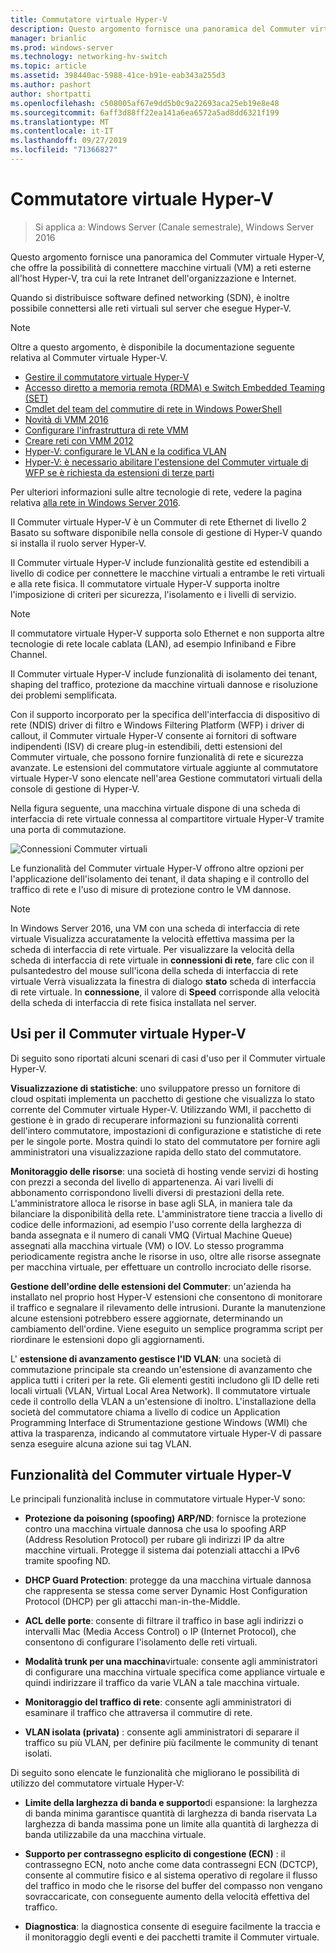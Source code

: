 ```yaml
---
title: Commutatore virtuale Hyper-V
description: Questo argomento fornisce una panoramica del Commuter virtuale Hyper-V in Windows Server 2016.
manager: brianlic
ms.prod: windows-server
ms.technology: networking-hv-switch
ms.topic: article
ms.assetid: 398440ac-5988-41ce-b91e-eab343a255d3
ms.author: pashort
author: shortpatti
ms.openlocfilehash: c508005af67e9dd5b0c9a22693aca25eb19e8e48
ms.sourcegitcommit: 6aff3d88ff22ea141a6ea6572a5ad8dd6321f199
ms.translationtype: MT
ms.contentlocale: it-IT
ms.lasthandoff: 09/27/2019
ms.locfileid: "71366827"
---
```

# <a name="hyper-v-virtual-switch"></a>Commutatore virtuale Hyper-V

>Si applica a: Windows Server (Canale semestrale), Windows Server 2016

Questo argomento fornisce una panoramica del Commuter virtuale Hyper-V, che offre la possibilità di connettere macchine virtuali \(VM\) a reti esterne all'host Hyper\-V, tra cui la rete Intranet dell'organizzazione e Internet. 

Quando si distribuisce software defined networking \(SDN\), è inoltre possibile connettersi alle reti virtuali sul server che esegue Hyper\-V.

> [!NOTE]  
> Oltre a questo argomento, è disponibile la documentazione seguente relativa al Commuter virtuale Hyper-V.  
>   
> - [Gestire il commutatore virtuale Hyper-V](Manage-Hyper-V-Virtual-Switch.md) 
> - [Accesso diretto a memoria remota (RDMA) e Switch Embedded Teaming (SET)](RDMA-and-Switch-Embedded-Teaming.md)
> - [Cmdlet del team del commutire di rete in Windows PowerShell](https://technet.microsoft.com/library/jj553812.aspx)
> - [Novità di VMM 2016](https://docs.microsoft.com/system-center/vmm/whats-new#networking)
> - [Configurare l'infrastruttura di rete VMM](https://docs.microsoft.com/system-center/vmm/manage-networks)
> - [Creare reti con VMM 2012](https://social.technet.microsoft.com/wiki/contents/articles/3140.create-networks-with-vmm-2012.aspx)  
> - [Hyper-V: configurare le VLAN e la codifica VLAN](https://social.technet.microsoft.com/wiki/contents/articles/1306.hyper-v-configure-vlans-and-vlan-tagging.aspx)  
> - [Hyper-V: è necessario abilitare l'estensione del Commuter virtuale di WFP se è richiesta da estensioni di terze parti](https://social.technet.microsoft.com/wiki/contents/articles/13071.hyper-v-the-wfp-virtual-switch-extension-should-be-enabled-if-it-is-required-by-third-party-extensions.aspx)
>
> Per ulteriori informazioni sulle altre tecnologie di rete, vedere la pagina relativa [alla rete in Windows Server 2016](https://docs.microsoft.com/windows-server/networking/networking).
  
Il Commuter virtuale Hyper\-V è un Commuter di rete Ethernet di livello 2 Basato su software disponibile nella console di gestione di Hyper\-V quando si installa il ruolo server Hyper\-V.

Il Commuter virtuale Hyper-V include funzionalità gestite ed estendibili a livello di codice per connettere le macchine virtuali a entrambe le reti virtuali e alla rete fisica. Il commutatore virtuale Hyper-V supporta inoltre l'imposizione di criteri per sicurezza, l'isolamento e i livelli di servizio.  
  
> [!NOTE]  
> Il commutatore virtuale Hyper-V supporta solo Ethernet e non supporta altre tecnologie di rete locale cablata (LAN), ad esempio Infiniband e Fibre Channel.  
  
Il Commuter virtuale Hyper-V include funzionalità di isolamento dei tenant, shaping del traffico, protezione da macchine virtuali dannose e risoluzione dei problemi semplificata. 

Con il supporto incorporato per la specifica dell'interfaccia di dispositivo di rete \(NDIS\) driver di filtro e Windows Filtering Platform \(WFP\) i driver di callout, il Commuter virtuale Hyper-V consente ai fornitori di software indipendenti \(ISV\) di creare plug-in estendibili, detti estensioni del Commuter virtuale, che possono fornire funzionalità di rete e sicurezza avanzate. Le estensioni del commutatore virtuale aggiunte al commutatore virtuale Hyper-V sono elencate nell'area Gestione commutatori virtuali della console di gestione di Hyper-V.
  
Nella figura seguente, una macchina virtuale dispone di una scheda di interfaccia di rete virtuale connessa al compartitore virtuale Hyper-V tramite una porta di commutazione.  
  
![Connessioni Commuter virtuali](../media/Hyper-V-Virtual-Switch/Vswitch_01.jpg)  
  
Le funzionalità del Commuter virtuale Hyper-V offrono altre opzioni per l'applicazione dell'isolamento dei tenant, il data shaping e il controllo del traffico di rete e l'uso di misure di protezione contro le VM dannose.

>[!NOTE]
> In Windows Server 2016, una VM con una scheda di interfaccia di rete virtuale Visualizza accuratamente la velocità effettiva massima per la scheda di interfaccia di rete virtuale. Per visualizzare la velocità della scheda di interfaccia di rete virtuale in **connessioni di rete**, fare clic con il pulsantedestro del mouse sull'icona della scheda di interfaccia di rete virtuale Verrà visualizzata la finestra di dialogo **stato** scheda di interfaccia di rete virtuale. In **connessione**, il valore di **Speed** corrisponde alla velocità della scheda di interfaccia di rete fisica installata nel server.
  
## <a name="bkmk_apps"></a>Usi per il Commuter virtuale Hyper-V

Di seguito sono riportati alcuni scenari di casi d'uso per il Commuter virtuale Hyper-V.

**Visualizzazione di statistiche**: uno sviluppatore presso un fornitore di cloud ospitati implementa un pacchetto di gestione che visualizza lo stato corrente del Commuter virtuale Hyper-V. Utilizzando WMI, il pacchetto di gestione è in grado di recuperare informazioni su funzionalità correnti dell'intero commutatore, impostazioni di configurazione e statistiche di rete per le singole porte. Mostra quindi lo stato del commutatore per fornire agli amministratori una visualizzazione rapida dello stato del commutatore.  
  
**Monitoraggio delle risorse**: una società di hosting vende servizi di hosting con prezzi a seconda del livello di appartenenza. Ai vari livelli di abbonamento corrispondono livelli diversi di prestazioni della rete. L'amministratore alloca le risorse in base agli SLA, in maniera tale da bilanciare la disponibilità della rete. L'amministratore tiene traccia a livello di codice delle informazioni, ad esempio l'uso corrente della larghezza di banda assegnata e il numero di canali VMQ (Virtual Machine Queue) assegnati alla macchina virtuale (VM) o IOV. Lo stesso programma periodicamente registra anche le risorse in uso, oltre alle risorse assegnate per macchina virtuale, per effettuare un controllo incrociato delle risorse.  
  
**Gestione dell'ordine delle estensioni del Commuter**: un'azienda ha installato nel proprio host Hyper-V estensioni che consentono di monitorare il traffico e segnalare il rilevamento delle intrusioni. Durante la manutenzione alcune estensioni potrebbero essere aggiornate, determinando un cambiamento dell'ordine. Viene eseguito un semplice programma script per riordinare le estensioni dopo gli aggiornamenti.  
  
L' **estensione di avanzamento gestisce l'ID VLAN**: una società di commutazione principale sta creando un'estensione di avanzamento che applica tutti i criteri per la rete. Gli elementi gestiti includono gli ID delle reti locali virtuali (VLAN, Virtual Local Area Network). Il commutatore virtuale cede il controllo della VLAN a un'estensione di inoltro. L'installazione della società del commutatore chiama a livello di codice un Application Programming Interface di Strumentazione gestione Windows (WMI) che attiva la trasparenza, indicando al commutatore virtuale Hyper-V di passare senza eseguire alcuna azione sui tag VLAN.  
  
## <a name="bkmk_func"></a>Funzionalità del Commuter virtuale Hyper-V
 
Le principali funzionalità incluse in commutatore virtuale Hyper-V sono:  
  
-   **Protezione da poisoning (spoofing) ARP/ND**: fornisce la protezione contro una macchina virtuale dannosa che usa lo spoofing ARP (Address Resolution Protocol) per rubare gli indirizzi IP da altre macchine virtuali. Protegge il sistema dai potenziali attacchi a IPv6 tramite spoofing ND.  
  
-   **DHCP Guard Protection**: protegge da una macchina virtuale dannosa che rappresenta se stessa come server Dynamic Host Configuration Protocol (DHCP) per gli attacchi man-in-the-Middle.  
  
-   **ACL delle porte**: consente di filtrare il traffico in base agli indirizzi o intervalli Mac (Media Access Control) o IP (Internet Protocol), che consentono di configurare l'isolamento delle reti virtuali.  
  
-   **Modalità trunk per una macchina**virtuale: consente agli amministratori di configurare una macchina virtuale specifica come appliance virtuale e quindi indirizzare il traffico da varie VLAN a tale macchina virtuale.  
  
-   **Monitoraggio del traffico di rete**: consente agli amministratori di esaminare il traffico che attraversa il commutire di rete.  
  
-   **VLAN isolata (privata)** : consente agli amministratori di separare il traffico su più VLAN, per definire più facilmente le community di tenant isolati.  
  
Di seguito sono elencate le funzionalità che migliorano le possibilità di utilizzo del commutatore virtuale Hyper-V:  
  
-   **Limite della larghezza di banda e supporto**di espansione: la larghezza di banda minima garantisce quantità di larghezza di banda riservata La larghezza di banda massima pone un limite alla quantità di larghezza di banda utilizzabile da una macchina virtuale.  
  
-   **Supporto per contrassegno esplicito di congestione (ECN)** : il contrassegno ECN, noto anche come data contrassegni ECN (DCTCP), consente al commutire fisico e al sistema operativo di regolare il flusso del traffico in modo che le risorse del buffer del compasso non vengano sovraccaricate, con conseguente aumento della velocità effettiva del traffico.  
  
-   **Diagnostica**: la diagnostica consente di eseguire facilmente la traccia e il monitoraggio degli eventi e dei pacchetti tramite il Commuter virtuale.
